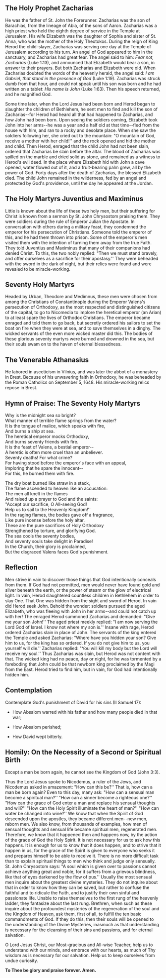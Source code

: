 ## The Holy Prophet Zacharias

He was the father of St. John the Forerunner. Zacharias was the son of Barachias, from the lineage of Abia, of the sons of Aaron. Zacharias was a high priest who held the eighth degree of service in the Temple at Jerusalem. His wife Elizabeth was the daughter of Sophia and sister of St. Anna, who was the mother of the Holy Theotokos. During the reign of King Herod the child-slayer, Zacharias was serving one day at the Temple of Jerusalem according to his turn. An angel of God appeared to him in the sanctuary, and Zacharias had great fear. The angel said to him: *Fear not, Zacharias* (Luke 1:13), and announced that Elizabeth would bear a son, in answer to their prayers. But both Zacharias and Elizabeth were old. When Zacharias doubted the words of the heavenly herald, the angel said: *I am Gabriel, that stand in the presence of God* (Luke 1:19). Zacharias was struck dumb from that hour, and could not speak until his son was born and he had written on a tablet: *His name is John* (Luke 1:63). Then his speech returned, and he magnified God.

Some time later, when the Lord Jesus had been born and Herod began to slaughter the children of Bethlehem, he sent men to find and kill the son of Zacharias--for Herod had heard all that had happened to Zacharias, and how John had been born. Upon seeing the soldiers coming, Elizabeth took John into her arms--he was a year and a half old at that time--fled from the house with him, and ran to a rocky and desolate place. When she saw the soldiers following her, she cried out to the mountain: "O mountain of God, receive a mother with her child!'' and the rock opened and hid the mother and child. Then Herod, enraged that the child John had not been slain, ordered that Zacharias be slain before the altar. The blood of Zacharias was spilled on the marble and dried solid as stone, and remained as a witness to Herod's evil deed. In the place where Elizabeth hid with John a cave opened, water flowed out of it, and a fruit-bearing palm grew, all by the power of God. Forty days after the death of Zacharias, the blessed Elizabeth died. The child John remained in the wilderness, fed by an angel and protected by God's providence, until the day he appeared at the Jordan.

## The Holy Martyrs Juventius and Maximinus

Little is known about the life of these two holy men, but their suffering for Christ is known from a sermon by St. John Chrysostom praising them. They were soldiers during the rule of Emperor Julian the Apostate. In conversation with others during a military feast, they condemned the emperor for his persecution of Christians. Someone told the emperor of this, and he had them thrown into prison. Some of the emperor's men visited them with the intention of turning them away from the true Faith. They told Juventius and Maximinus that many of their companions had denied Christ. To this, the two nobly replied: "Then we must stand bravely, and offer ourselves as a sacrifice for their apostasy.'' They were beheaded with the sword in the dark of night, but their relics were found and were revealed to be miracle-working.

## Seventy Holy Martyrs

Headed by Urban, Theodore and Medimnus, these men were chosen from among the Christians of Constantinople during the Emperor Valens's persecution of Orthodoxy, as the most respected and distinguished citizens of the capital, to go to Nicomedia to implore the heretical emperor (an Arian) to at least spare the lives of Orthodox Christians. The emperor became enraged and told them to go back, but secretly ordered his sailors to set the boat on fire when they were at sea, and to save themselves in a dinghy. The wicked servants of the even more wicked master did this. The bodies of these glorious seventy martyrs were burned and drowned in the sea, but their souls swam on to the haven of eternal blessedness.

## The Venerable Athanasius

He labored in asceticism in Vilnius, and was later the abbot of a monastery in Brest. Because of his unwavering faith in Orthodoxy, he was beheaded by the Roman Catholics on September 5, 1648. His miracle-working relics repose in Brest.

## Hymn of Praise: The Seventy Holy Martyrs

Why is the midnight sea so bright?  
What manner of terrible flame springs from the water?  
It is the tongue of malice, which speaks with fire,  
And burns a ship at sea.  
The heretical emperor mocks Orthodoxy,  
And burns seventy friends with fire.  
It is the feast of Valens, a bestial emperor--  
A heretic is often more cruel than an unbeliever.  
Seventy deaths! For what crime?  
For having stood before the emperor's face with an appeal,  
Imploring that he spare the innocent--  
For this, he burned them with fire.  

The dry boat burned like straw in a stack,  
The flame ascended to heaven like an accusation:  
The men all knelt in the flames  
And raised up a prayer to God and the saints:  
"Accept our sacrifice, O All-seeing God!  
Help us to sail to the Heavenly Kingdom!''  
In the raging flames, the bodies gave off a fragrance,  
Like pure incense before the holy altar.  
These are the pure sacrifices of Holy Orthodoxy  
Strengthened by torture, and glorifying God.  
The sea cools the seventy bodies,  
And seventy souls take delight in Paradise!  
In the Church, their glory is proclaimed,  
But the disgraced Valens faces God's punishment.  

## Reflection

Men strive in vain to discover those things that God intentionally conceals from them. If God had not permitted, men would never have found gold and silver beneath the earth, or the power of steam or the glow of electrical light. In vain, Herod slaughtered countless children in Bethlehem in order to slay One. That One was hidden from the sight and sword of Herod. In vain did Herod seek John. Behold the wonder: soldiers pursued the aged Elizabeth, who was fleeing with John in her arms--and could not catch up with her! The enraged Herod summoned Zacharias and demanded: "Give me your son John!'' The aged priest meekly replied: "I am now serving the Lord God of Israel. I know not where my son is.'' Insane with rage, Herod ordered Zacharias slain in place of John. The servants of the king entered the Temple and asked Zacharias: "Where have you hidden your son? Give him to us, for the king has so ordered. If you do not give him to us, you yourself will die.'' Zacharias replied: "You will kill my body but the Lord will receive my soul.'' Thus Zacharias was slain, but Herod was not content with that. The wicked king had no peace, day or night, for he was tormented by a foreboding that John could be that newborn king proclaimed by the Magi from the East. Herod tried to find him, but in vain, for God had intentionally hidden him.

## Contemplation

Contemplate God's punishment of David for his sins (II Samuel 17):

- How Absalom warred with his father and how many people died in that war;

- How Absalom perished;

- How David wept bitterly.

## Homily: On the Necessity of a Second or Spiritual Birth

Except a man be born again, he cannot see the Kingdom of God (John 3:3).

Thus the Lord Jesus spoke to Nicodemus, a ruler of the Jews, and Nicodemus asked in amazement: "How can this be?'' That is, how can a man be born again? Even to this day, many ask: "How can a sensual man become a spiritual man?'' "How can a sinner become a righteous one?'' "How can the grace of God enter a man and replace his sensual thoughts and will?'' "How can the Holy Spirit illuminate the heart of man?'' "How can water be changed into wine?'' We know that when the Spirit of God descended upon the apostles, they became different men--new men, reborn men. We also know, from thousands of examples, how men of sensual thoughts and sensual life became spiritual men, regenerated men. Therefore, we know that it happened then and happens now, by the action of the grace of God the Holy Spirit. It is not necessary for us to ask how this happens. It is enough for us to know that it does happen, and to strive that it happen in us, for the grace of the Spirit is given to everyone who seeks it and prepares himself to be able to receive it. There is no more difficult task than to explain spiritual things to men who think and judge only sensually. St. John Chrysostom says: "A soul which is given over to passions cannot achieve anything great and noble, for it suffers from a grievous blindness, like that of eyes darkened by the flow of pus.'' Usually the most sensual men inquire about the greatest divine mysteries. They do not inquire about that in order to know how they can be saved, but rather to confuse the faithful and to ridicule the Faith, and to justify their own sinful and passionate life. Unable to raise themselves to the first rung of the heavenly ladder, they fantasize about the last rung. Brethren, when such as these inquire about the profoundest mysteries of the regeneration of the soul and the Kingdom of Heaven, ask them, first of all, to fulfill the ten basic commandments of God. If they do this, then their souls will be opened to the understanding of the Divine Mysteries, inasmuch as that understanding is necessary for the cleansing of their sins and passions, and for eternal salvation.

O Lord Jesus Christ, our Most-gracious and All-wise Teacher, help us to understand with our minds, and embrace with our hearts, as much of Thy wisdom as is necessary for our salvation. Help us to keep ourselves from undue curiosity.

**To Thee be glory and praise forever. Amen.**
